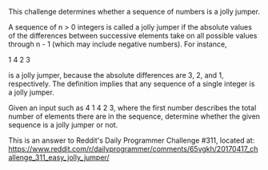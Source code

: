 This challenge determines whether a sequence of numbers is a jolly jumper.

A sequence of n > 0 integers is called a jolly jumper if the absolute values of the differences 
between successive elements take on all possible values through n - 1 (which may include negative 
numbers). For instance,

1 4 2 3

is a jolly jumper, because the absolute differences are 3, 2, and 1, respectively. The definition 
implies that any sequence of a single integer is a jolly jumper.

Given an input such as 4 1 4 2 3, where the first number describes the total number of elements there
are in the sequence, determine whether the given sequence is a jolly jumper or not.

This is an answer to Reddit's Daily Programmer Challenge #311, located at:
https://www.reddit.com/r/dailyprogrammer/comments/65vgkh/20170417_challenge_311_easy_jolly_jumper/